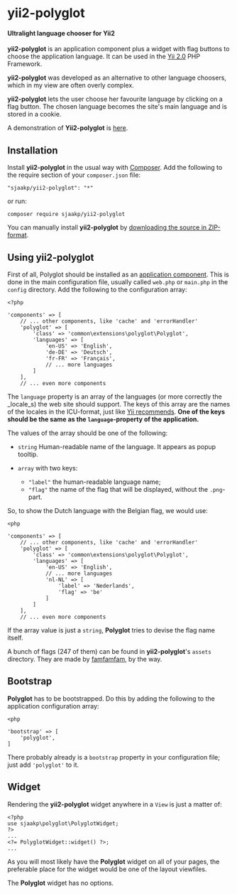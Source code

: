 yii2-polyglot
=============

#### Ultralight language chooser for Yii2 ####

**yii2-polyglot** is an application component plus a widget with flag buttons to choose the application 
language. It can be used in the [Yii 2.0](https://www.yiiframework.com/ "Yii") PHP Framework.

**yii2-polyglot** was developed as an alternative to other language choosers,
which in my view are often overly complex.

**yii2-polyglot** lets the user choose her favourite language by clicking on a
flag button. The chosen language becomes the site's main language and is stored in a cookie.

A demonstration of **Yii2-polyglot** is [here](http://www.sjaakpriester.nl/software/polyglot).

## Installation ##

Install **yii2-polyglot** in the usual way with [Composer](https://getcomposer.org/). 
Add the following to the require section of your `composer.json` file:

`"sjaakp/yii2-polyglot": "*"` 

or run:

`composer require sjaakp/yii2-polyglot` 

You can manually install **yii2-polyglot** by [downloading the source in ZIP-format](https://github.com/sjaakp/yii2-polyglot/archive/master.zip).

## Using yii2-polyglot ##

First of all, Polyglot should be installed as an [application component](https://www.yiiframework.com/doc/guide/2.0/en/structure-application-components). This is done
in the main configuration file, usually called `web.php` or `main.php` in the `config`
directory. Add the following to the configuration array:

	<?php
	
	'components' => [
        // ... other components, like 'cache' and 'errorHandler'
        'polyglot' => [
            'class' => 'common\extensions\polyglot\Polyglot',
            'languages' => [
                'en-US' => 'English',
                'de-DE' => 'Deutsch',
                'fr-FR' => 'Français',
                // ... more languages
            ]
        ],
        // ... even more components
        
The `language` property is an array of the languages (or more correctly the _locale_s)
the web site should support. The keys of this array are the names of the locales in 
the ICU-format, just like [Yii recommends](https://www.yiiframework.com/doc/guide/2.0/en/tutorial-i18n#locale).
**One of the keys should be the same as the `language`-property of the application.**

The values of the array should be one of the following:

- `string` Human-readable name of the language. It appears as popup tooltip.

- `array` with two keys:
    - `"label"` the human-readable language name;
    - `"flag"` the name of the flag that will be displayed, without the `.png`-part.

So, to show the Dutch language with the Belgian flag, we would use:

    <php 
	
	'components' => [
        // ... other components, like 'cache' and 'errorHandler'
        'polyglot' => [
            'class' => 'common\extensions\polyglot\Polyglot',
            'languages' => [
                'en-US' => 'English',
                // ... more languages
                'nl-NL' => [
                    'label' => 'Nederlands',
                    'flag' => 'be'
                ]
            ]
        ],
        // ... even more components

If the array value is just a `string`, **Polyglot** tries to devise the flag name itself.

A bunch of flags (247 of them) can be found in **yii2-polyglot**'s `assets` directory.
They are made by [famfamfam](http://www.famfamfam.com/lab/icons/flags/), by the way.

## Bootstrap ##

**Polyglot** has to be bootstrapped. Do this by adding the following to the
application configuration array:

    <php
    
    'bootstrap' => [
        'polyglot',
    ]

There probably already is a `bootstrap` property in your configuration file; just
add `'polyglot'` to it.

## Widget ## 

Rendering the **yii2-polyglot** widget anywhere in a `View` is just a matter of:

	<?php
	use sjaakp\polyglot\PolyglotWidget;
	?>
	...
    <?= PolyglotWidget::widget() ?>;
	...

As you will most likely have the **Polyglot** widget on all of your pages, the 
preferable place for the widget would be one of the layout viewfiles.

The **Polyglot** widget has no options.
